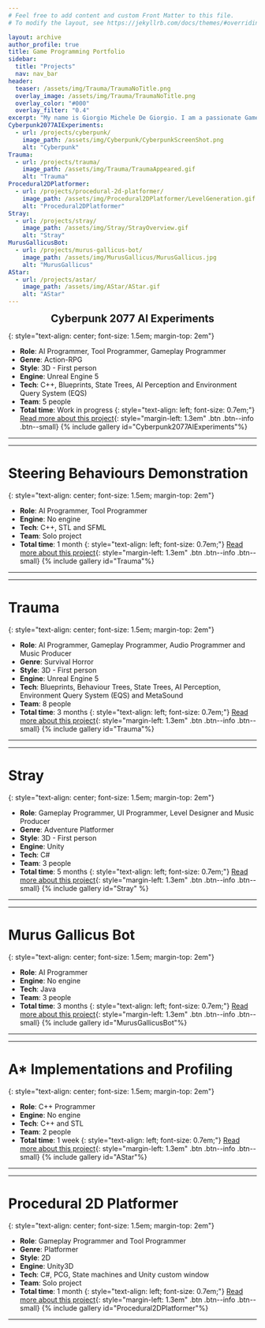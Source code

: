 ```yaml
---
# Feel free to add content and custom Front Matter to this file.
# To modify the layout, see https://jekyllrb.com/docs/themes/#overriding-theme-defaults

layout: archive
author_profile: true
title: Game Programming Portfolio
sidebar:
  title: "Projects"
  nav: nav_bar
header:
  teaser: /assets/img/Trauma/TraumaNoTitle.png
  overlay_image: /assets/img/Trauma/TraumaNoTitle.png
  overlay_color: "#000"
  overlay_filter: "0.4"
excerpt: "My name is Giorgio Michele De Giorgio. I am a passionate Game Developer focused on applications optimization and projects architecture. I have experiences in Gameplay, AI, Tooling, Audio and UI programming using both Unity and Unreal."
Cyberpunk2077AIExperiments:
  - url: /projects/cyberpunk/
    image_path: /assets/img/Cyberpunk/CyberpunkScreenShot.png
    alt: "Cyberpunk"
Trauma:
  - url: /projects/trauma/
    image_path: /assets/img/Trauma/TraumaAppeared.gif
    alt: "Trauma"
Procedural2DPlatformer:
  - url: /projects/procedural-2d-platformer/
    image_path: /assets/img/Procedural2DPlatformer/LevelGeneration.gif
    alt: "Procedural2DPlatformer"
Stray:
  - url: /projects/stray/
    image_path: /assets/img/Stray/StrayOverview.gif
    alt: "Stray"
MurusGallicusBot:
  - url: /projects/murus-gallicus-bot/
    image_path: /assets/img/MurusGallicus/MurusGallicus.jpg
    alt: "MurusGallicus"
AStar:
  - url: /projects/astar/
    image_path: /assets/img/AStar/AStar.gif
    alt: "AStar"
---
```

<h1 style="text-align: center; font-size: 1.5em; margin-top: 0em" id="trauma">Cyberpunk 2077 AI Experiments</h1>

{: style="text-align: center; font-size: 1.5em; margin-top: 2em"}
- **Role**: AI Programmer, Tool Programmer, Gameplay Programmer
- **Genre**: Action-RPG
- **Style**: 3D - First person
- **Engine**: Unreal Engine 5
- **Tech**: C++, Blueprints, State Trees, AI Perception and Environment Query System (EQS)
- **Team**: 5 people
- **Total time**: Work in progress
{: style="text-align: left; font-size: 0.7em;"}
[Read more about this project](/projects/cyberpunk/){: style="margin-left: 1.3em" .btn .btn--info .btn--small}
{% include gallery id="Cyberpunk2077AIExperiments"%}
---
---
# Steering Behaviours Demonstration
{: style="text-align: center; font-size: 1.5em; margin-top: 2em"}
- **Role**: AI Programmer, Tool Programmer
- **Engine**: No engine
- **Tech**: C++, STL and SFML
- **Team**: Solo project
- **Total time**: 1 month
{: style="text-align: left; font-size: 0.7em;"}
[Read more about this project](/projects/steering-behaviours/){: style="margin-left: 1.3em" .btn .btn--info .btn--small}
{% include gallery id="Trauma"%}
---
---
# Trauma
{: style="text-align: center; font-size: 1.5em; margin-top: 2em"}
- **Role**: AI Programmer, Gameplay Programmer, Audio Programmer and Music Producer
- **Genre**: Survival Horror
- **Style**: 3D - First person
- **Engine**: Unreal Engine 5
- **Tech**: Blueprints, Behaviour Trees, State Trees, AI Perception, Environment Query System (EQS) and MetaSound
- **Team**: 8 people
- **Total time**: 3 months
{: style="text-align: left; font-size: 0.7em;"}
[Read more about this project](/projects/trauma/){: style="margin-left: 1.3em" .btn .btn--info .btn--small}
{% include gallery id="Trauma"%}
---
---
# Stray
{: style="text-align: center; font-size: 1.5em; margin-top: 2em"}
- **Role**: Gameplay Programmer, UI Programmer, Level Designer and Music Producer
- **Genre**: Adventure Platformer
- **Style**: 3D - First person
- **Engine**: Unity
- **Tech**: C#
- **Team**: 3 people
- **Total time**: 5 months
{: style="text-align: left; font-size: 0.7em;"}
[Read more about this project](/projects/stray/){: style="margin-left: 1.3em" .btn .btn--info .btn--small}
{% include gallery id="Stray" %}
---
---
# Murus Gallicus Bot
{: style="text-align: center; font-size: 1.5em; margin-top: 2em"}
- **Role**: AI Programmer
- **Engine**: No engine
- **Tech**: Java
- **Team**: 3 people
- **Total time**: 3 months
{: style="text-align: left; font-size: 0.7em;"}
[Read more about this project](/projects/murus-gallicus-bot/){: style="margin-left: 1.3em" .btn .btn--info .btn--small}
{% include gallery id="MurusGallicusBot"%}
---
---
# A* Implementations and Profiling
{: style="text-align: center; font-size: 1.5em; margin-top: 2em"}
- **Role**: C++ Programmer
- **Engine**: No engine
- **Tech**: C++ and STL
- **Team**: 2 people
- **Total time**: 1 week
{: style="text-align: left; font-size: 0.7em;"}
[Read more about this project](/projects/astar/){: style="margin-left: 1.3em" .btn .btn--info .btn--small}
{% include gallery id="AStar"%}
---
---
# Procedural 2D Platformer
{: style="text-align: center; font-size: 1.5em; margin-top: 2em"}
- **Role**: Gameplay Programmer and Tool Programmer
- **Genre**: Platformer
- **Style**: 2D
- **Engine**: Unity3D
- **Tech**: C#, PCG, State machines and Unity custom window
- **Team**: Solo project
- **Total time**: 1 month
{: style="text-align: left; font-size: 0.7em;"}
[Read more about this project](/projects/procedural-2d-platformer/){: style="margin-left: 1.3em" .btn .btn--info .btn--small}
{% include gallery id="Procedural2DPlatformer"%}
---